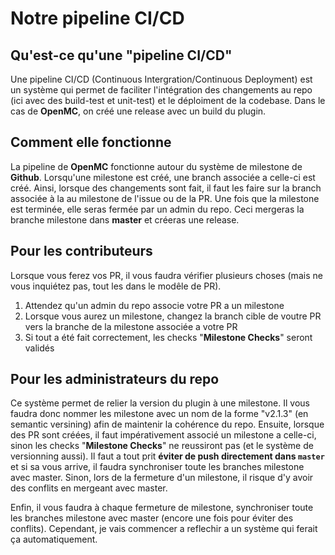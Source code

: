 # Notre pipeline CI/CD

## Qu'est-ce qu'une "pipeline CI/CD"

Une pipeline CI/CD (Continuous Intergration/Continuous Deployment) est un système qui permet de
faciliter l'intégration des changements au repo (ici avec des build-test et unit-test) et le déploiment de la codebase.
Dans le cas de **OpenMC**, on créé une release avec un build du plugin.

## Comment elle fonctionne

La pipeline de **OpenMC** fonctionne autour du système de milestone de **Github**.
Lorsqu'une milestone est créé, une branch associée a celle-ci est créé.
Ainsi, lorsque des changements sont fait, il faut les faire sur la branch associée à la au milestone de l'issue ou de la PR.
Une fois que la milestone est terminée, elle seras fermée par un admin du repo.
Ceci mergeras la branche milestone dans **master** et créeras une release.

## Pour les contributeurs

Lorsque vous ferez vos PR, il vous faudra vérifier plusieurs choses (mais ne vous inquiétez pas, tout les dans le modêle de PR).
1. Attendez qu'un admin du repo associe votre PR a un milestone
2. Lorsque vous aurez un milestone, changez la branch cible de voutre PR vers la branche de la milestone associée a votre PR
3. Si tout a été fait correctement, les checks "**Milestone Checks**" seront validés

## Pour les administrateurs du repo

Ce système permet de relier la version du plugin à une milestone.
Il vous faudra donc nommer les milestone avec un nom de la forme "v2.1.3" (en semantic versining) afin de maintenir la cohérence du repo.
Ensuite, lorsque des PR sont créées, il faut impérativement associé un milestone a celle-ci, sinon les checks "**Milestone Checks**" ne reussiront pas (et le système de versionning aussi).
Il faut a tout prit **éviter de push directement dans `master`** et si sa vous arrive, il faudra synchroniser toute les branches milestone avec master.
Sinon, lors de la fermeture d'un milestone, il risque d'y avoir des conflits en mergeant avec master.

Enfin, il vous faudra à chaque fermeture de milestone, synchroniser toute les branches milestone avec master (encore une fois pour éviter des conflits).
Cependant, je vais commencer a reflechir a un système qui ferait ça automatiquement.
